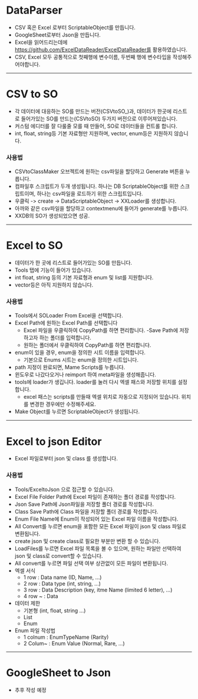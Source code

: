 # DataParser
- CSV 혹은 Excel 로부터 ScriptableObject를 만듭니다.
- GoogleSheet로부터 Json을 만듭니다.
- Excel을 읽어드리는데에 https://github.com/ExcelDataReader/ExcelDataReader를 활용하였습니다.
- CSV, Excel 모두 공통적으로 첫째행에 변수이름, 두번째 행에 변수타입을 작성해주어야합니다.
---
# CSV to SO
- 각 데이터에 대응하는 SO를 만드는 버전(CSVtoSO_)과, 데이터가 한곳에 리스트로 들어가있는 SO를 만드는(CSVtoSO) 두가지 버전으로 이루어져있습니다.
- 커스텀 에디터를 잘 다룰줄 모를 때 만들어, SO로 데이터들을 컨트롤 합니다.
- int, float, string등 기본 자료형만 지원하며, vector, enum등은 지원하지 않습니다.
### 사용법
- CSVtoClassMaker 오브젝트에 원하는 csv파일을 할당하고 Generate 버튼을 누릅니다.
- 컴파일후 스크립트가 두개 생성됩니다. 하나는 DB ScriptableObject를 위한 스크립트이며, 하나는 csv파일을 로드하기 위한 스크립트입니다.
- 우클릭 -> create -> DataScriptableObject -> XXLoader를 생성합니다.
- 아까와 같은 csv파일을 할당하고 contextmenu에 들어가 generate를 누릅니다.
- XXDB의 SO가 생성되었으면 성공.
---
# Excel to SO
- 데이터가 한 곳에 리스트로 들어가있는 SO를 만듭니다.
- Tools 탭에 기능이 들어가 있습니다.
- int float, string 등의 기본 자료형과 enum 및 list를 지원합니다.
- vector등은 아직 지원하지 않습니다.
### 사용법
- Tools에서 SOLoader From Excel을 선택합니다.
- Excel Path에 원하는 Excel Path를 선택합니다
    - Excel 파일을 우클릭하여 CopyPath를 하면 편리합니다.
-Save Path에 저장하고자 하는 폴더를 입력합니다.
    - 원하는 폴더에서 우클릭하여 CopyPath를 하면 편리합니다.
- enum이 있을 경우, enum을 정의한 시트 이름을 입력합니다.
    - 기본으로 Enums 시트는 enum을 정의한 시트입니다.
- path 지정이 완료되면, Mame Scripts를 누릅니다.
- 윈도우로 나갔다오거나 reimport 하여 meta파일을 생성해줍니다.
- tools에 loader가 생깁니다. loader를 눌러 다시 엑셀 패스와 저장할 위치를 설정합니다.
    - excel 패스는 scripts를 만들때 엑셀 위치로 자동으로 지정되어 있습니다. 위치를 변경한 경우에만 수정해주세요.
- Make Object를 누르면 ScriptableObject가 생성됩니다.
---
# Excel to json Editor
- Excel 파일로부터 json 및 class 를 생성합니다.
### 사용법
- Tools/ExceltoJson 으로 접근할 수 있습니다.
- Excel File Folder Path에 Excel 파일이 존재하는 폴더 경로를 작성합니다.
- Json Save Path에 Json파일을 저장할 폴더 경로를 작성합니다.
- Class Save Path에 Class 파일을 저장할 폴더 경로를 작성합니다.
- Enum File Name에 Enum이 작성되어 있는 Excel 파일 이름을 작성합니다.
- All Convert를 누르면 enum을 포함한 모든 Excel 파일이 json 및 class 파일로 변환됩니다.
- create json 및 create class로 필요한 부분만 변환 할 수 있습니다.
- LoadFiles를 누르면 Excel 파일 목록을 볼 수 있으며, 원하는 파일만 선택하여 json 및 class로 convert할 수 있습니다.
- All convert를 누르면 파일 선택 여부 상관없이 모든 파일이 변환됩니다.
- 엑셀 서식
    - 1 row : Data name (ID, Name, ...)
    - 2 row : Data type (int, string, ...)
    - 3 row : Data Description (key, itme Name (limited 6 letter), ...)
    - 4 row ~ : Data
- 데이터 제한
    - 기본형 (int, float, string ...)
    - List<int>
    - Enum<EnumName>
- Enum 파일 작성법
    - 1 colnum : EnumTypeName (Rarity)
    - 2 Colum~ : Enum Value (Normal, Rare, ...)
---
# GoogleSheet to Json
- 추후 작성 예정



